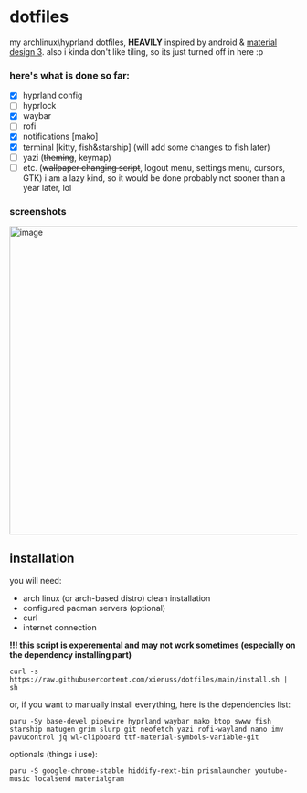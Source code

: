 # dotfiles
my archlinux\hyprland dotfiles, **HEAVILY** inspired by android & [material design 3](m3.material.io). also i kinda don't like tiling, so its just turned off in here :p
### here's what is done so far:
- [x] hyprland config
- [ ] hyprlock
- [x] waybar
- [ ] rofi
- [x] notifications [mako]
- [x] terminal [kitty, fish&starship] (will add some changes to fish later)
- [ ] yazi (~~theming~~, keymap)
- [ ] etc. (~~wallpaper changing script~~, logout menu, settings menu, cursors, GTK)
i am a lazy kind, so it would be done probably not sooner than a year later, lol
### screenshots
<img height="540" alt="image" src="https://github.com/user-attachments/assets/7a410fdf-cde0-4764-ba26-9e80878ab35a" />

## installation
you will need:
- arch linux (or arch-based distro) clean installation
- configured pacman servers (optional)
- curl
- internet connection

**!!! this script is experemental and may not work sometimes (especially on the dependency installing part)**
```
curl -s https://raw.githubusercontent.com/xienuss/dotfiles/main/install.sh | sh
```
or, if you want to manually install everything, here is the dependencies list:
```
paru -Sy base-devel pipewire hyprland waybar mako btop swww fish starship matugen grim slurp git neofetch yazi rofi-wayland nano imv pavucontrol jq wl-clipboard ttf-material-symbols-variable-git
```
optionals (things i use):
```
paru -S google-chrome-stable hiddify-next-bin prismlauncher youtube-music localsend materialgram
```
